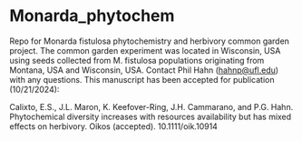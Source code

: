 # Monarda_phytochem
Repo for Monarda fistulosa phytochemistry and herbivory common garden project. The common garden experiment was located in Wisconsin, USA using seeds collected from M. fistulosa populations originating from Montana, USA and Wisconsin, USA. 
Contact Phil Hahn (hahnp@ufl.edu) with any questions. This manuscript has been accepted for publication (10/21/2024): 


Calixto, E.S., J.L. Maron, K. Keefover-Ring, J.H. Cammarano, and P.G. Hahn. Phytochemical diversity increases with resources availability but has mixed effects on herbivory. Oikos (accepted). 10.1111/oik.10914
